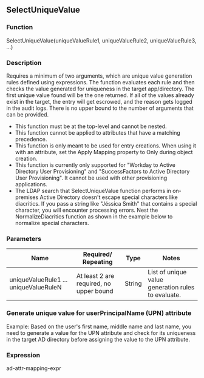 ## SelectUniqueValue

### Function
SelectUniqueValue(uniqueValueRule1, uniqueValueRule2, uniqueValueRule3, ...)

### Description
Requires a minimum of two arguments, which are unique value generation rules defined using expressions. The function evaluates each rule and then checks the value generated for uniqueness in the target app/directory. The first unique value found will be the one returned. If all of the values already exist in the target, the entry will get escrowed, and the reason gets logged in the audit logs. There is no upper bound to the number of arguments that can be provided.

- This function must be at the top-level and cannot be nested.
- This function cannot be applied to attributes that have a matching precedence.
- This function is only meant to be used for entry creations. When using it with an attribute, set the Apply Mapping property to Only during object creation.
- This function is currently only supported for "Workday to Active Directory User Provisioning" and "SuccessFactors to Active Directory User Provisioning". It cannot be used with other provisioning applications.
- The LDAP search that SelectUniqueValue function performs in on-premises Active Directory doesn't escape special characters like diacritics. If you pass a string like "Jéssica Smith" that contains a special character, you will encounter processing errors. Nest the NormalizeDiacritics function as shown in the example below to normalize special characters.

### Parameters

| Name                | Required/ Repeating | Type   | Notes |
|---------------------|---------------------|--------|-------|
| uniqueValueRule1 ... uniqueValueRuleN | At least 2 are required, no upper bound | String | List of unique value generation rules to evaluate. |

### Generate unique value for userPrincipalName (UPN) attribute

Example: Based on the user's first name, middle name and last name, you need to generate a value for the UPN attribute and check for its uniqueness in the target AD directory before assigning the value to the UPN attribute.

### Expression
ad-attr-mapping-expr